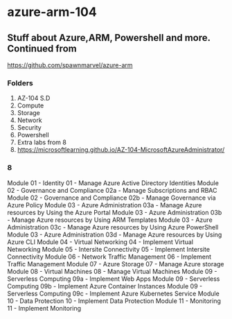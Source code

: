 # azure-arm-104

## Stuff about Azure,ARM, Powershell and more. Continued from 

https://github.com/spawnmarvel/azure-arm

### Folders
1. AZ-104 S.D
2. Compute
3. Storage
4. Network
5. Security
6. Powershell
7. Extra labs from 8
8. https://microsoftlearning.github.io/AZ-104-MicrosoftAzureAdministrator/

### 8
Module 01 - Identity 	01 - Manage Azure Active Directory Identities
Module 02 - Governance and Compliance 	02a - Manage Subscriptions and RBAC
Module 02 - Governance and Compliance 	02b - Manage Governance via Azure Policy
Module 03 - Azure Administration 	03a - Manage Azure resources by Using the Azure Portal
Module 03 - Azure Administration 	03b - Manage Azure resources by Using ARM Templates
Module 03 - Azure Administration 	03c - Manage Azure resources by Using Azure PowerShell
Module 03 - Azure Administration 	03d - Manage Azure resources by Using Azure CLI
Module 04 - Virtual Networking 	04 - Implement Virtual Networking
Module 05 - Intersite Connectivity 	05 - Implement Intersite Connectivity
Module 06 - Network Traffic Management 	06 - Implement Traffic Management
Module 07 - Azure Storage 	07 - Manage Azure storage
Module 08 - Virtual Machines 	08 - Manage Virtual Machines
Module 09 - Serverless Computing 	09a - Implement Web Apps
Module 09 - Serverless Computing 	09b - Implement Azure Container Instances
Module 09 - Serverless Computing 	09c - Implement Azure Kubernetes Service
Module 10 - Data Protection 	10 - Implement Data Protection
Module 11 - Monitoring 	11 - Implement Monitoring

